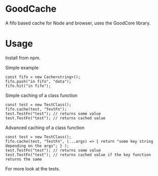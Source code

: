 # GoodCache
A fifo based cache for Node and browser, uses the GoodCore library.

# Usage
Install from npm.

Simple example

    const fifo = new Cache<string>();
    fifo.push("in fifo", "data");
    fifo.hit("in fifo");

Simple caching of a class function

    const test = new TestClass();
    fifo.cache(test, "TestFn");
    test.TestFn("test"); // returns some value
    test.TestFn("test"); // returns cached value

Advanced caching of a class function

    const test = new TestClass();
    fifo.cache(test, "TestFn", (...args) => { return "some key string depending on the args"; } );
    test.TestFn("test"); // returns some value
    test.TestFn("test"); // returns cached value if the key function returns the same

For more look at the tests.

